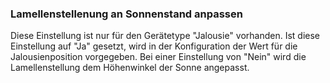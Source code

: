 ﻿### Lamellenstellenung an Sonnenstand anpassen

Diese Einstellung ist nur für den Gerätetype "Jalousie" vorhanden.
Ist diese Einstellung auf "Ja" gesetzt, wird in der Konfiguration der Wert für die Jalousienposition vorgegeben.
Bei einer Einstellung von "Nein" wird die Lamellenstellung dem Höhenwinkel der Sonne angepasst.

